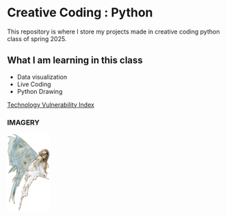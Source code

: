 # Creative Coding : Python 
This repository is where I store my projects made in creative coding python class of spring 2025.

## What I am learning in this class
- Data visualization
- Live Coding
- Python Drawing

[Technology Vulnerability Index](https://felt.com/map/Technology-Vulnerability-Index-3RYdN8csTdGcCwzZr2fXxD?loc=40.7062,-73.9778,10.64z&share=1)

### IMAGERY
<!-- How do I include an image in a README FILE? Look no further...
![Fairy](fairy.jpg) -->

<!-- cmd + / to comment something out-->

<!-- Sizing an image. Use width -->
<img src="fairy.jpg" width="100" alt="fairy">


